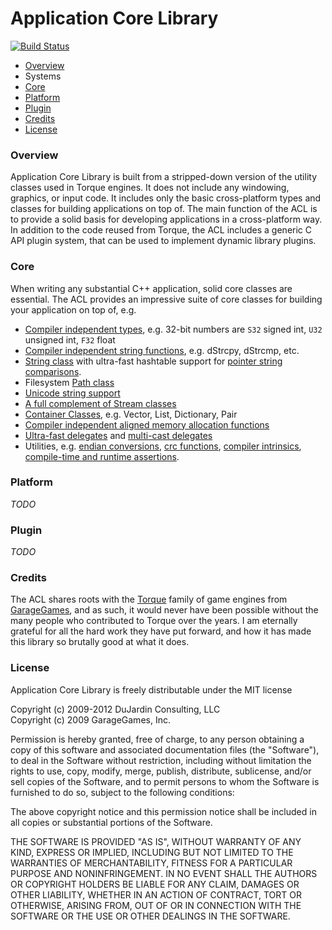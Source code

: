 # Application Core Library
[![Build Status](https://secure.travis-ci.org/justindujardin/ACL.png?branch=master)](http://travis-ci.org/justindujardin/ACL)

- [Overview](#overview)
- Systems
 - [Core](#core)
 - [Platform](#platform)
 - [Plugin](#plugin)
- [Credits](#credits)
- [License](#license)

### <a id="overview">Overview</a>

Application Core Library is built from a stripped-down version of the utility classes used in Torque engines.  It does not include any windowing, graphics, or input code.  It includes only the basic cross-platform types and classes for building applications on top of.  The main function of the ACL is to provide a solid basis for developing applications in a cross-platform way.  In addition to the code reused from Torque, the ACL includes a generic C API plugin system, that can be used to implement dynamic library plugins.

### <a id="core">Core</a>

When writing any substantial C++ application, solid core classes are essential.  The ACL provides an impressive suite of core classes for building your application on top of, e.g.

- [Compiler independent types](https://github.com/justindujardin/ACL/blob/master/acl/core/types.h), e.g. 32-bit numbers are `S32` signed int, `U32` unsigned int, `F32` float
- [Compiler independent string functions](https://github.com/justindujardin/ACL/blob/master/acl/core/strings/stringFunctions.h), e.g. dStrcpy, dStrcmp, etc.
- [String class](https://github.com/justindujardin/ACL/blob/master/acl/core/strings/str.h) with ultra-fast hashtable support for [pointer string comparisons](https://github.com/justindujardin/ACL/blob/master/acl/core/strings/str.h#L166).
- Filesystem [Path class](https://github.com/justindujardin/ACL/blob/master/acl/core/strings/path.h)
- [Unicode string support](https://github.com/justindujardin/ACL/blob/master/acl/core/strings/unicode.h)
- [A full complement of Stream classes](https://github.com/justindujardin/ACL/tree/master/acl/core/stream)
- [Container Classes](https://github.com/justindujardin/ACL/tree/master/acl/core/containers), e.g. Vector, List, Dictionary, Pair
- [Compiler independent aligned memory allocation functions](https://github.com/justindujardin/ACL/blob/master/acl/core/memoryFunctions.h)
- [Ultra-fast delegates](https://github.com/justindujardin/ACL/blob/master/acl/core/util/delegate.h) and [multi-cast delegates](https://github.com/justindujardin/ACL/blob/master/acl/core/util/tSignal.h)
- Utilities, e.g. [endian conversions](https://github.com/justindujardin/ACL/blob/master/acl/core/util/endian.h), [crc functions](https://github.com/justindujardin/ACL/blob/master/acl/core/crc.h), [compiler intrinsics](https://github.com/justindujardin/ACL/blob/master/acl/core/intrinsics.h), [compile-time and runtime assertions](https://github.com/justindujardin/ACL/blob/master/acl/core/assert.h).

### <a id="platform">Platform</a>

*TODO*

### <a id="plugin">Plugin</a>

*TODO*

### <a id="credits">Credits</a>

The ACL shares roots with the [Torque](https://github.com/GarageGames/Torque3D) family of game engines from [GarageGames](http://www.garagegames.com), and as such, it would never have been possible without the many people who contributed to Torque over the years.  I am eternally grateful for all the hard work they have put forward, and how it has made this library so brutally good at what it does.

### <a id="license">License</a>

Application Core Library is freely distributable under the MIT license

Copyright (c) 2009-2012 DuJardin Consulting, LLC  
Copyright (c) 2009 GarageGames, Inc.

Permission is hereby granted, free of charge, to any person obtaining a copy of this software and associated documentation files (the "Software"), to deal in the Software without restriction, including without limitation the rights to use, copy, modify, merge, publish, distribute, sublicense, and/or sell copies of the Software, and to permit persons to whom the Software is furnished to do so, subject to the following conditions:

The above copyright notice and this permission notice shall be included in all copies or substantial portions of the Software.

THE SOFTWARE IS PROVIDED "AS IS", WITHOUT WARRANTY OF ANY KIND, EXPRESS OR IMPLIED, INCLUDING BUT NOT LIMITED TO THE WARRANTIES OF MERCHANTABILITY, FITNESS FOR A PARTICULAR PURPOSE AND NONINFRINGEMENT. IN NO EVENT SHALL THE AUTHORS OR COPYRIGHT HOLDERS BE LIABLE FOR ANY CLAIM, DAMAGES OR OTHER LIABILITY, WHETHER IN AN ACTION OF CONTRACT, TORT OR OTHERWISE, ARISING FROM, OUT OF OR IN CONNECTION WITH THE SOFTWARE OR THE USE OR OTHER DEALINGS IN THE SOFTWARE.